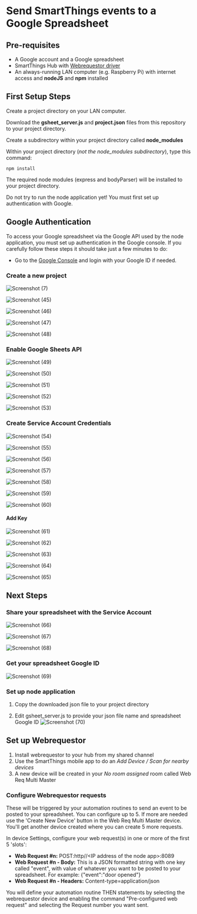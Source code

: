 # Send SmartThings events to a Google Spreadsheet

## Pre-requisites
* A Google account and a Google spreadsheet
* SmartThings Hub with [Webrequestor driver](https://github.com/toddaustin07/webrequestor)
* An always-running LAN computer (e.g. Raspberry Pi) with internet access and **nodeJS** and **npm** installed 

## First Setup Steps
Create a project directory on your LAN computer.

Download the **gsheet_server.js** and **project.json** files from this repository to your project directory.

Create a subdirectory within your project directory called **node_modules**

Within your project directory (*not the node_modules subdirectory*), type this command:
```
npm install
```
The required node modules (express and bodyParser) will be installed to your project directory.

Do not try to run the node application yet!  You must first set up authentication with Google.

## Google Authentication
To access your Google spreadsheet via the Google API used by the node application, you must set up authentication in the Google console. If you carefully follow these steps it should take just a few minutes to do:

* Go to the [Google Console](https://console.cloud.google.com) and login with your Google ID if needed.

### Create a new project

![Screenshot (7)](https://user-images.githubusercontent.com/25287498/210690886-c713c9a0-54dd-4c5a-9ad6-209751050fc4.png)


![Screenshot (45)](https://user-images.githubusercontent.com/25287498/210690314-64fed90a-0576-4ec2-ae37-80393e84f7bf.png)


![Screenshot (46)](https://user-images.githubusercontent.com/25287498/210690436-602c82ee-4e9b-41d8-87bb-87bf5f0f4f4e.png)


![Screenshot (47)](https://user-images.githubusercontent.com/25287498/210690507-8ceb0bb2-b1a3-4254-8102-0808b19c3f11.png)


![Screenshot (48)](https://user-images.githubusercontent.com/25287498/210690543-916ce404-a213-417d-8271-1a32a6eb14b7.png)

### Enable Google Sheets API


![Screenshot (49)](https://user-images.githubusercontent.com/25287498/210690574-8e7838af-cfc2-448b-bda3-7460f2c00ca4.png)

![Screenshot (50)](https://user-images.githubusercontent.com/25287498/210691040-308dc626-3f17-4191-9390-bb5bcd588e84.png)


![Screenshot (51)](https://user-images.githubusercontent.com/25287498/210691063-4c1783cb-97d3-4bc1-9fc2-4aa016cc6962.png)


![Screenshot (52)](https://user-images.githubusercontent.com/25287498/210691118-f80d5f1e-ecd2-46c6-b21b-52f18a7006cd.png)


![Screenshot (53)](https://user-images.githubusercontent.com/25287498/210691148-920a4e9c-c7fb-4b1f-ad7f-cf0f008f32ed.png)


### Create Service Account Credentials

![Screenshot (54)](https://user-images.githubusercontent.com/25287498/210691184-4a0515c0-a1f3-43e1-a9dd-95e78e294290.png)


![Screenshot (55)](https://user-images.githubusercontent.com/25287498/210691216-75437d59-21fb-4270-89a6-900c6c4db72d.png)


![Screenshot (56)](https://user-images.githubusercontent.com/25287498/210691649-2ceff1ad-8478-47d6-bfa7-47a869e00aea.png)


![Screenshot (57)](https://user-images.githubusercontent.com/25287498/210691710-da94aa51-767a-482b-ac4a-e408a4e615f0.png)

![Screenshot (58)](https://user-images.githubusercontent.com/25287498/210691775-b9fec809-b56b-409c-8f96-3aa10f74291c.png)


![Screenshot (59)](https://user-images.githubusercontent.com/25287498/210691807-cd9b71c4-a443-44a4-b4f0-fb39d02e4e12.png)


![Screenshot (60)](https://user-images.githubusercontent.com/25287498/210691842-dc0e8a2e-faae-4b98-9ec0-575bbe837d00.png)


#### Add Key

![Screenshot (61)](https://user-images.githubusercontent.com/25287498/210691886-7a26f589-ecaf-4e6e-a138-f2f2aebf3269.png)

![Screenshot (62)](https://user-images.githubusercontent.com/25287498/210691941-a3452cc1-46b1-4499-8c23-beb7502996d1.png)

![Screenshot (63)](https://user-images.githubusercontent.com/25287498/210691971-b38f58c1-ff71-4c71-baae-32834dd618af.png)


![Screenshot (64)](https://user-images.githubusercontent.com/25287498/210691998-ef5dfafa-52e2-47d9-8303-8f626b6022cc.png)

![Screenshot (65)](https://user-images.githubusercontent.com/25287498/210692075-75a23021-7b8a-4c05-95fe-3c18d73b882c.png)


## Next Steps

### Share your spreadsheet with the Service Account

![Screenshot (66)](https://user-images.githubusercontent.com/25287498/210692163-7f3df625-d894-408f-aa07-25f2d0110ed5.png)

![Screenshot (67)](https://user-images.githubusercontent.com/25287498/210692297-76e26c31-522a-493d-abcb-c9fd6041f3df.png)


![Screenshot (68)](https://user-images.githubusercontent.com/25287498/210692318-09ad9c32-9d83-44ff-b6c5-5343959172ec.png)


### Get your spreadsheet Google ID

![Screenshot (69)](https://user-images.githubusercontent.com/25287498/210692496-62d34429-fb66-419f-9c25-53c24c9418ce.png)


### Set up node application


1) Copy the downloaded json file to your project directory

2) Edit gsheet_server.js to provide your json file name and spreadsheet Google ID
![Screenshot (70)](https://user-images.githubusercontent.com/25287498/210692794-36e49762-12cf-4bae-bc7b-2d73d837cabb.png)

## Set up Webrequestor
1) Install webrequestor to your hub from my shared channel
2) Use the SmartThings mobile app to do an *Add Device / Scan for nearby devices*
3) A new device will be created in your *No room assigned* room called Web Req Multi Master
### Configure Webrequestor requests
These will be triggered by your automation routines to send an event to be posted to your spreadsheet.  You can configure up to 5.  If more are needed use the 'Create New Device' button in the Web Req Multi Master device.  You'll get another device created where you can create 5 more requests.

In device Settings, configure your web request(s) in one or more of the first 5 'slots':
* **Web Request #n:** POST:http//\<IP address of the node app\>:8089
* **Web Request #n - Body:**  This is a JSON formatted string with one key called "event", with value of whatever you want to be posted to your spreadsheet.
    For example:  {"event":"door opened"}
* **Web Request #n - Headers:**  Content-type=application/json
  
You will define your automation routine THEN statements by selecting the webrequestor device and enabling the command "Pre-configured web request" and selecting the Request number you want sent.







